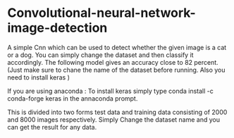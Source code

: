 # Convolutional-neural-network-image-detection
A simple Cnn which can be used to detect whether the given image is a cat or a dog. 
You can simply change the dataset and then classify it accordingly.
The following model gives an accuracy close to 82 percent.
(Just make sure to chane the name of the dataset before running. Also you need to install keras )

If you are using anaconda : To install keras simply type
conda install -c conda-forge keras
in the annaconda prompt.

This is divided into two forms test data and training data consisting of 2000 and 8000 images respectively.
Simply Change the dataset name and you can get the result for any data.

